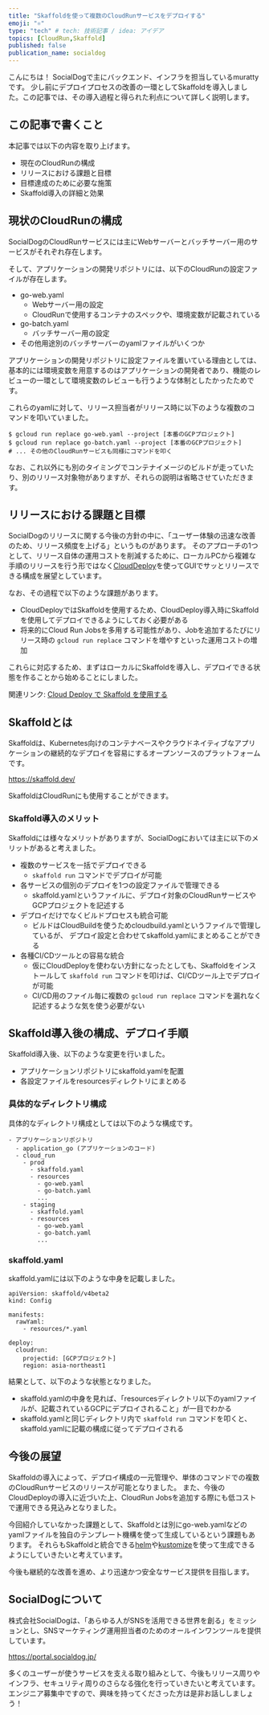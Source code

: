 ```yaml
---
title: "Skaffoldを使って複数のCloudRunサービスをデプロイする"
emoji: "⚛️"
type: "tech" # tech: 技術記事 / idea: アイデア
topics: [CloudRun,Skaffold]
published: false
publication_name: socialdog
---
```


こんにちは！
SocialDogで主にバックエンド、インフラを担当しているmurattyです。
少し前にデプロイプロセスの改善の一環としてSkaffoldを導入しました。この記事では、その導入過程と得られた利点について詳しく説明します。

## この記事で書くこと
本記事では以下の内容を取り上げます。

- 現在のCloudRunの構成
- リリースにおける課題と目標
- 目標達成のために必要な施策
- Skaffold導入の詳細と効果

## 現状のCloudRunの構成
SocialDogのCloudRunサービスには主にWebサーバーとバッチサーバー用のサービスがそれぞれ存在します。

そして、アプリケーションの開発リポジトリには、以下のCloudRunの設定ファイルが存在します。

- go-web.yaml
  - Webサーバー用の設定
  - CloudRunで使用するコンテナのスペックや、環境変数が記載されている
- go-batch.yaml
  - バッチサーバー用の設定
- その他用途別のバッチサーバーのyamlファイルがいくつか

アプリケーションの開発リポジトリに設定ファイルを置いている理由としては、基本的には環境変数を用意するのはアプリケーションの開発者であり、機能のレビューの一環として環境変数のレビューも行うような体制としたかったためです。

これらのyamlに対して、リリース担当者がリリース時に以下のような複数のコマンドを叩いていました。

```
$ gcloud run replace go-web.yaml --project [本番のGCPプロジェクト]
$ gcloud run replace go-batch.yaml --project [本番のGCPプロジェクト]
# ... その他のCloudRunサービスも同様にコマンドを叩く
```

なお、これ以外にも別のタイミングでコンテナイメージのビルドが走っていたり、別のリリース対象物がありますが、それらの説明は省略させていただきます。

## リリースにおける課題と目標
SocialDogのリリースに関する今後の方針の中に、「ユーザー体験の迅速な改善のため、リリース頻度を上げる」というものがあります。
そのアプローチの1つとして、リリース自体の運用コストを削減するために、ローカルPCから複雑な手順のリリースを行う形ではなく[CloudDeploy](https://cloud.google.com/deploy)を使ってGUIでサッとリリースできる構成を展望としています。

なお、その過程で以下のような課題があります。
- CloudDeployではSkaffoldを使用するため、CloudDeploy導入時にSkaffoldを使用してデプロイできるようにしておく必要がある
- 将来的にCloud Run Jobsを多用する可能性があり、Jobを追加するたびにリリース時の `gcloud run replace` コマンドを増やすといった運用コストの増加

これらに対応するため、まずはローカルにSkaffoldを導入し、デプロイできる状態を作ることから始めることにしました。

関連リンク: [Cloud Deploy で Skaffold を使用する](https://cloud.google.com/deploy/docs/using-skaffold?hl=ja)

## Skaffoldとは
Skaffoldは、Kubernetes向けのコンテナベースやクラウドネイティブなアプリケーションの継続的なデプロイを容易にするオープンソースのプラットフォームです。

https://skaffold.dev/

SkaffoldはCloudRunにも使用することができます。

### Skaffold導入のメリット
Skaffoldには様々なメリットがありますが、SocialDogにおいては主に以下のメリットがあると考えました。
- 複数のサービスを一括でデプロイできる
  - `skaffold run` コマンドでデプロイが可能
- 各サービスの個別のデプロイを1つの設定ファイルで管理できる
  - skaffold.yamlというファイルに、デプロイ対象のCloudRunサービスやGCPプロジェクトを記述する
- デプロイだけでなくビルドプロセスも統合可能
  - ビルドはCloudBuildを使うためcloudbuild.yamlというファイルで管理しているが、 デプロイ設定と合わせてskaffold.yamlにまとめることができる
- 各種CI/CDツールとの容易な統合
  - 仮にCloudDeployを使わない方針になったとしても、Skaffoldをインストールして `skaffold run` コマンドを叩けば、CI/CDツール上でデプロイが可能
  - CI/CD用のファイル毎に複数の `gcloud run replace` コマンドを漏れなく記述するような気を使う必要がない

## Skaffold導入後の構成、デプロイ手順
Skaffold導入後、以下のような変更を行いました。

- アプリケーションリポジトリにskaffold.yamlを配置
- 各設定ファイルをresourcesディレクトリにまとめる

### 具体的なディレクトリ構成
具体的なディレクトリ構成としては以下のような構成です。

```
- アプリケーションリポジトリ
  - application_go (アプリケーションのコード)
  - cloud_run
    - prod
      - skaffold.yaml
      - resources
        - go-web.yaml
        - go-batch.yaml
        ...
    - staging
      - skaffold.yaml
      - resources
        - go-web.yaml
        - go-batch.yaml
        ...
```

### skaffold.yaml
skaffold.yamlには以下のような中身を記載しました。

```
apiVersion: skaffold/v4beta2
kind: Config

manifests:
  rawYaml:
    - resources/*.yaml

deploy:
  cloudrun:
    projectid: [GCPプロジェクト]
    region: asia-northeast1
```

結果として、以下のような状態となりました。

- skaffold.yamlの中身を見れば、「resourcesディレクトリ以下のyamlファイルが、記載されているGCPにデプロイされること」が一目でわかる
- skaffold.yamlと同じディレクトリ内で `skaffold run` コマンドを叩くと、skaffold.yamlに記載の構成に従ってデプロイされる

## 今後の展望
Skaffoldの導入によって、デプロイ構成の一元管理や、単体のコマンドでの複数のCloudRunサービスのリリースが可能となりました。
また、今後のCloudDeployの導入に近づいた上、CloudRun Jobsを追加する際にも低コストで運用できる見込みとなりました。

今回紹介していなかった課題として、Skaffoldとは別にgo-web.yamlなどのyamlファイルを独自のテンプレート機構を使って生成しているという課題もあります。
それらもSkaffoldと統合できる[helm](https://helm.sh/ja/)や[kustomize](https://kustomize.io/)を使って生成できるようにしていきたいと考えています。

今後も継続的な改善を進め、より迅速かつ安全なサービス提供を目指します。

## SocialDogについて

株式会社SocialDogは、「あらゆる人がSNSを活用できる世界を創る」をミッションとし、SNSマーケティング運用担当者のためのオールインワンツールを提供しています。

https://portal.socialdog.jp/

多くのユーザーが使うサービスを支える取り組みとして、今後もリリース周りやインフラ、セキュリティ周りのさらなる強化を行っていきたいと考えています。
エンジニア募集中ですので、興味を持ってくださった方は是非お話ししましょう！
